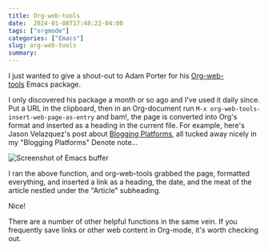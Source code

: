 ```yaml
---
title: Org-web-tools
date:  2024-01-08T17:48:22-04:00
tags: ["orgmode"]
categories: ["Emacs"]
slug: org-web-tools
summary:
---
```



I just wanted to give a shout-out to Adam Porter for his [Org-web-tools](https://github.com/alphapapa/org-web-tools) Emacs package.

I only discovered his package a month or so ago and I've used it daily since. Put a URL in the clipboard, then in an Org-document run `M-x org-web-tools-insert-web-page-as-entry` and bam!, the page is converted into Org's format and inserted as a heading in the current file. For example, here's Jason Velazquez's post about [Blogging Platforms](https://micro.fromjason.xyz/2024/01/06/blogging-platforms.html), all tucked away nicely in my "Blogging Platforms" Denote note...

![](/img/2024/01/blogging-platforms.png "Screenshot of Emacs buffer")

I ran the above function, and org-web-tools grabbed the page, formatted everything, and inserted a link as a heading, the date, and the meat of the article nestled under the "Article" subheading.

Nice!

There are a number of other helpful functions in the same vein. If you frequently save links or other web content in Org-mode, it's worth checking out.
